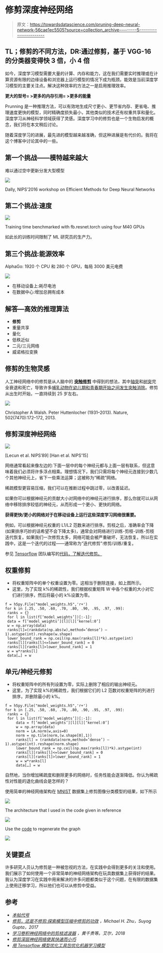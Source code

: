 # 修剪深度神经网络

> 原文：<https://towardsdatascience.com/pruning-deep-neural-network-56cae1ec5505?source=collection_archive---------5----------------------->

## TL；修剪的不同方法，DR:通过修剪，基于 VGG-16 的分类器变得快 3 倍，小 4 倍

如今，深度学习模型需要大量的计算、内存和能力，这在我们需要实时推理或在计算资源有限的边缘设备和浏览器上运行模型的情况下成为瓶颈。能效是当前深度学习模型的主要关注点。解决这种效率的方法之一是启用推理效率。

**更大的型号= >更多的内存引用= >更多的能量**

Prunning 是一种推理方法，可以有效地生成尺寸更小、更节省内存、更省电、推理速度更快的模型，同时精确度损失最小，其他类似的技术还有权重共享和量化。深度学习从神经科学领域获得了灵感。深度学习中的修剪也是一个生物启发的概念，我们将在本文稍后讨论。

随着深度学习的进展，最先进的模型越来越准确，但这种进展是有代价的。我将在这个博客中讨论其中的一些。

## **第一个挑战——模特越来越大**

难以通过空中更新分发大型模型

![](img/1430b9c01dde8f13b15e9bb174b2782e.png)

Dally, NIPS’2016 workshop on Efficient Methods for Deep Neural Networks

## **第二个挑战:速度**

![](img/7ffde3d092682a87691b199fbf3dae7f.png)

Training time benchmarked with fb.resnet.torch using four M40 GPUs

如此长的训练时间限制了 ML 研究员的生产力。

## **第三个挑战:能源效率**

AlphaGo: 1920 个 CPU 和 280 个 GPU，每局 3000 美元电费

![](img/ab75791dba8c78aa6d186eb74d8d4239.png)

*   在移动设备上:耗尽电池
*   在数据中心:增加总拥有成本

## **解答—高效的推理算法**

*   **修剪**
*   重量共享
*   量化
*   低秩近似
*   二元/三元网络
*   威诺格拉变换

## 修剪的生物灵感

人工神经网络中的修剪是从人脑中的 [**突触修剪**](https://en.wikipedia.org/wiki/Synaptic_pruning) 中得到的想法，其中[轴突](https://en.wikipedia.org/wiki/Axon)和[树突](https://en.wikipedia.org/wiki/Dendrite)完全衰退和死亡，导致许多[哺乳动物在幼儿期和青春期开始之间发生突触消除](https://en.wikipedia.org/wiki/Mammal)。修剪从出生时开始，一直持续到 25 岁左右。

![](img/1c7cb7bc9f178208129772be7e0ed6c6.png)

Christopher A Walsh. Peter Huttenlocher (1931–2013). Nature, 502(7470):172–172, 2013.

## **修剪深度神经网络**

![](img/aa0d08e01440a3cf948caba5797f7593.png)

[Lecun et al. NIPS’89] [Han et al. NIPS’15]

网络通常看起来像左边的:下面一层中的每个神经元都与上面一层有联系，但这意味着我们必须将许多浮点相乘。理想情况下，我们只需将每个神经元连接到少数几个其他神经元上，省下一些乘法运算；这被称为“稀疏”网络。

稀疏模型更容易压缩，我们可以在推断过程中跳过零，以改善延迟。

如果你可以根据神经元的贡献大小对网络中的神经元进行排序，那么你就可以从网络中移除排序较低的神经元，从而形成一个更小、更快的网络。

**获得更快/更小的网络对于在移动设备上运行这些深度学习网络很重要。**

例如，可以根据神经元权重的 L1/L2 范数来进行排序。剪枝之后，准确率会下降(如果排序巧妙的话希望不会下降太多)，通常会对网络进行训练-剪枝-训练-剪枝迭代恢复。如果我们一次修剪太多，网络可能会被严重破坏，无法恢复。所以在实践中，这是一个迭代的过程——通常称为“迭代修剪”:修剪/训练/重复。

参见 [Tensorflow](https://www.tensorflow.org/) 团队编写的[代码，了解迭代修剪。](https://github.com/tensorflow/model-optimization/blob/master/tensorflow_model_optimization/g3doc/guide/pruning/pruning_with_keras.ipynb)

## 权重修剪

*   将权重矩阵中的单个权重设置为零。这相当于删除连接，如上图所示。
*   这里，为了实现 k%的稀疏性，我们根据权重矩阵 W 中各个权重的大小对它们进行排序，然后将最小的 k%设置为零。

```
f = h5py.File("model_weights.h5",'r+')
for k in [.25, .50, .60, .70, .80, .90, .95, .97, .99]:
 ranks = {}
 for l in list(f[‘model_weights’])[:-1]:
 data = f[‘model_weights’][l][l][‘kernel:0’]
 w = np.array(data)
 ranks[l]=(rankdata(np.abs(w),method=’dense’) — 1).astype(int).reshape(w.shape)
 lower_bound_rank = np.ceil(np.max(ranks[l])*k).astype(int)
 ranks[l][ranks[l]<=lower_bound_rank] = 0
 ranks[l][ranks[l]>lower_bound_rank] = 1
 w = w*ranks[l]
 data[…] = w
```

## 单元/神经元修剪

*   将权重矩阵中的所有列设置为零，实际上删除了相应的输出神经元。
*   这里，为了实现 k%的稀疏性，我们根据它们的 L2 范数对权重矩阵的列进行排序，并删除最小的 k%。

```
f = h5py.File("model_weights.h5",'r+')
for k in [.25, .50, .60, .70, .80, .90, .95, .97, .99]:
 ranks = {}
 for l in list(f[‘model_weights’])[:-1]:
     data = f[‘model_weights’][l][l][‘kernel:0’]
     w = np.array(data)
     norm = LA.norm(w,axis=0)
     norm = np.tile(norm,(w.shape[0],1))
     ranks[l] = (rankdata(norm,method=’dense’) —     1).astype(int).reshape(norm.shape)
     lower_bound_rank = np.ceil(np.max(ranks[l])*k).astype(int)
     ranks[l][ranks[l]<=lower_bound_rank] = 0
     ranks[l][ranks[l]>lower_bound_rank] = 1
     w = w*ranks[l]
     data[…] = w
```

自然地，当你增加稀疏度和删除更多的网络时，任务性能会逐渐降低。你认为稀疏性对性能的退化曲线会是怎样的？

使用简单的神经网络架构在 [MNIST](http://yann.lecun.com/exdb/mnist/) 数据集上修剪图像分类模型的结果，如下所示

![](img/97836f7c1f8bff2446417de85cbc869d.png)

The architecture that I used in the code given in reference

![](img/900e976a26addc03b390b2a2718a0c7d.png)

Use the [code](https://drive.google.com/open?id=1GBLFxyFQtTTve_EE5y1Ulo0RwnKk_h6J) to regenerate the graph

![](img/8ec2a768cc39b0360a6b2d79ed466598.png)

## 关键要点

许多研究人员认为修剪是一种被忽视的方法，在实践中会得到更多的关注和使用。我们展示了如何使用一个非常简单的神经网络架构在玩具数据集上获得好的结果。我认为深度学习在实践中用来解决的许多问题都类似于这个问题，在有限的数据集上使用迁移学习，所以他们也可以从修剪中受益。

## 参考

*   [*本帖代号*](https://drive.google.com/open?id=1GBLFxyFQtTTve_EE5y1Ulo0RwnKk_h6J)
*   *[*修剪，还是不修剪:探索模型压缩中修剪的功效*](https://arxiv.org/pdf/1710.01878.pdf) *，Michael H. Zhu，Suyog Gupta，2017**
*   *[*学习卷积神经网络中的剪枝滤波器*](https://arxiv.org/pdf/1801.07365.pdf) *，黄千贵等。艾尔，2018**
*   *[*修剪深层神经网络使其快速而小巧*](https://jacobgil.github.io/deeplearning/pruning-deep-learning)*
*   *[*用 Tensorflow 模型优化工具包*优化机器学习模型](https://www.tensorflow.org/model_optimization)*